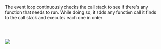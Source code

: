 The event loop continuously checks the call stack to see if there's any function that needs to run. While doing so, it adds any function call it finds to the call stack and executes each one in order  
</br>

</br>

![](https://miro.medium.com/max/1600/1*iHhUyO4DliDwa6x_cO5E3A.gif)
